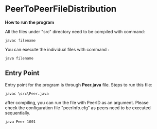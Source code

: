 # PeerToPeerFileDistribution

**How to run the program**

All the files under "src" directory need to be compiled with command:

    javac filename

You can execute the individual files with command :

    java filename


## Entry Point

Entry point for the program is through **Peer.java** file. Steps to run this file:

    javac \src\Peer.java

after compiling, you can run the file with PeerID as an argument. Please check the configuration file "peerInfo.cfg" as peers need to be executed sequentially.

    java Peer 1001
